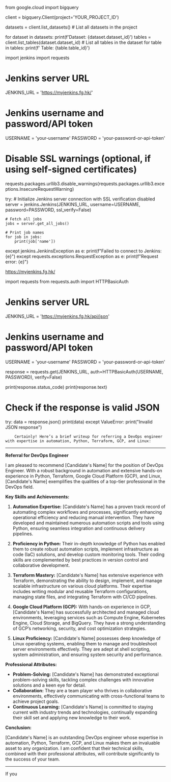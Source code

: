 from google.cloud import bigquery

client = bigquery.Client(project='YOUR_PROJECT_ID')

datasets = client.list_datasets()  # List all datasets in the project

for dataset in datasets:
    print(f'Dataset: {dataset.dataset_id}')
    tables = client.list_tables(dataset.dataset_id)  # List all tables in the dataset
    for table in tables:
        print(f'  Table: {table.table_id}')

import jenkins
import requests

# Jenkins server URL
JENKINS_URL = 'https://myjenkins.fg.hk/'
# Jenkins username and password/API token
USERNAME = 'your-username'
PASSWORD = 'your-password-or-api-token'

# Disable SSL warnings (optional, if using self-signed certificates)
requests.packages.urllib3.disable_warnings(requests.packages.urllib3.exceptions.InsecureRequestWarning)

try:
    # Initialize Jenkins server connection with SSL verification disabled
    server = jenkins.Jenkins(JENKINS_URL, username=USERNAME, password=PASSWORD, ssl_verify=False)
    
    # Fetch all jobs
    jobs = server.get_all_jobs()
    
    # Print job names
    for job in jobs:
        print(job['name'])

except jenkins.JenkinsException as e:
    print(f"Failed to connect to Jenkins: {e}")
except requests.exceptions.RequestException as e:
    print(f"Request error: {e}")



    





https://myjenkins.fg.hk/



import requests
from requests.auth import HTTPBasicAuth

# Jenkins server URL
JENKINS_URL = 'https://myjenkins.fg.hk/api/json'
# Jenkins username and password/API token
USERNAME = 'your-username'
PASSWORD = 'your-password-or-api-token'

response = requests.get(JENKINS_URL, auth=HTTPBasicAuth(USERNAME, PASSWORD), verify=False)

print(response.status_code)
print(response.text)

# Check if the response is valid JSON
try:
    data = response.json()
    print(data)
except ValueError:
    print("Invalid JSON response")








        Certainly! Here’s a brief writeup for referring a DevOps engineer with expertise in automation, Python, Terraform, GCP, and Linux:

---

**Referral for DevOps Engineer**

I am pleased to recommend [Candidate's Name] for the position of DevOps Engineer. With a robust background in automation and extensive hands-on experience in Python, Terraform, Google Cloud Platform (GCP), and Linux, [Candidate's Name] exemplifies the qualities of a top-tier professional in the DevOps field.

**Key Skills and Achievements:**

1. **Automation Expertise:** [Candidate's Name] has a proven track record of automating complex workflows and processes, significantly enhancing operational efficiency and reducing manual intervention. They have developed and maintained numerous automation scripts and tools using Python, ensuring seamless integration and continuous delivery pipelines.

2. **Proficiency in Python:** Their in-depth knowledge of Python has enabled them to create robust automation scripts, implement infrastructure as code (IaC) solutions, and develop custom monitoring tools. Their coding skills are complemented by best practices in version control and collaborative development.

3. **Terraform Mastery:** [Candidate's Name] has extensive experience with Terraform, demonstrating the ability to design, implement, and manage scalable infrastructure on various cloud platforms. Their expertise includes writing modular and reusable Terraform configurations, managing state files, and integrating Terraform with CI/CD pipelines.

4. **Google Cloud Platform (GCP):** With hands-on experience in GCP, [Candidate's Name] has successfully architected and managed cloud environments, leveraging services such as Compute Engine, Kubernetes Engine, Cloud Storage, and BigQuery. They have a strong understanding of GCP’s networking, security, and cost optimization strategies.

5. **Linux Proficiency:** [Candidate's Name] possesses deep knowledge of Linux operating systems, enabling them to manage and troubleshoot server environments effectively. They are adept at shell scripting, system administration, and ensuring system security and performance.

**Professional Attributes:**

- **Problem-Solving:** [Candidate's Name] has demonstrated exceptional problem-solving skills, tackling complex challenges with innovative solutions and a keen eye for detail.
- **Collaboration:** They are a team player who thrives in collaborative environments, effectively communicating with cross-functional teams to achieve project goals.
- **Continuous Learning:** [Candidate's Name] is committed to staying current with industry trends and technologies, continually expanding their skill set and applying new knowledge to their work.

**Conclusion:**

[Candidate's Name] is an outstanding DevOps engineer whose expertise in automation, Python, Terraform, GCP, and Linux makes them an invaluable asset to any organization. I am confident that their technical skills, combined with their professional attributes, will contribute significantly to the success of your team.

---

If you
